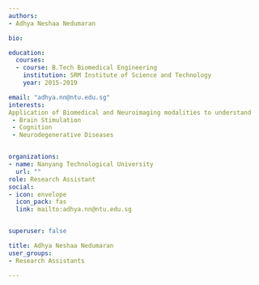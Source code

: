 ```yaml
---
authors:
- Adhya Neshaa Nedumaran

bio: 

education:
  courses:
  - course: B.Tech Biomedical Engineering
    institution: SRM Institute of Science and Technology 
    year: 2015-2019

email: "adhya.nn@ntu.edu.sg"
interests:
Application of Biomedical and Neuroimaging modalities to understand 
 - Brain Stimulation 
 - Cognition 
 - Neurodegenerative Diseases 


organizations:
- name: Nanyang Technological University
  url: ""
role: Research Assistant
social:
- icon: envelope
  icon_pack: fas
  link: mailto:adhya.nn@ntu.edu.sg


superuser: false

title: Adhya Neshaa Nedumaran
user_groups:
- Research Assistants

---
```

